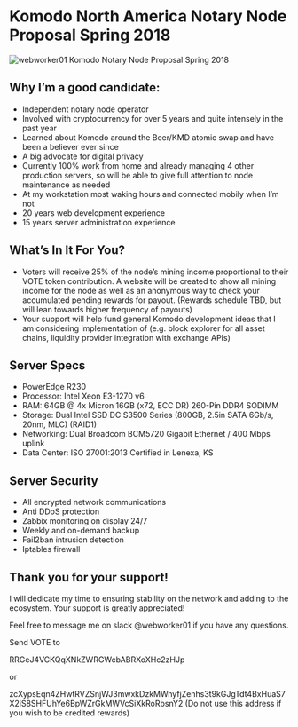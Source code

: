 #  Komodo North America Notary Node Proposal Spring 2018

![webworker01 Komodo Notary Node Proposal Spring 2018](https://i0.wp.com/webworker.sh/wp-content/uploads/2018/03/komodo-logo-horizontal-01.png)

## Why I’m a good candidate:

* Independent notary node operator
* Involved with cryptocurrency for over 5 years and quite intensely in the past year
* Learned about Komodo around the Beer/KMD atomic swap and have been a believer ever since
* A big advocate for digital privacy
* Currently 100% work from home and already managing 4 other production servers, so will be able to give full attention to node maintenance as needed
* At my workstation most waking hours and connected mobily when I’m not
* 20 years web development experience
* 15 years server administration experience

## What’s In It For You?

* Voters will receive 25% of the node’s mining income proportional to their VOTE token contribution.  A website will be created to show all mining income for the node as well as an anonymous way to check your accumulated pending rewards for payout. (Rewards schedule TBD, but will lean towards higher frequency of payouts)
* Your support will help fund general Komodo development ideas that I am considering implementation of (e.g. block explorer for all asset chains, liquidity provider integration with exchange APIs)

## Server Specs

* PowerEdge R230
* Processor: Intel Xeon E3-1270 v6
* RAM: 64GB @ 4x Micron 16GB (x72, ECC DR) 260-Pin DDR4 SODIMM
* Storage: Dual Intel SSD DC S3500 Series (800GB, 2.5in SATA 6Gb/s, 20nm, MLC) (RAID1)
* Networking: Dual Broadcom BCM5720 Gigabit Ethernet / 400 Mbps uplink
* Data Center: ISO 27001:2013 Certified in Lenexa, KS

## Server Security

* All encrypted network communications
* Anti DDoS protection
* Zabbix monitoring on display 24/7
* Weekly and on-demand backup
* Fail2ban intrusion detection
* Iptables firewall

## Thank you for your support!

I will dedicate my time to ensuring stability on the network and adding to the ecosystem. Your support is greatly appreciated!

Feel free to message me on slack @webworker01 if you have any questions.

Send VOTE to

RRGeJ4VCKQqXNkZWRGWcbABRXoXHc2zHJp

or

zcXypsEqn4ZHwtRVZSnjWJ3mwxkDzkMWnyfjZenhs3t9kGJgTdt4BxHuaS7X2iS8SHFUhYe6BpWZrGkMWVcSiXkRoRbsnY2
(Do not use this address if you wish to be credited rewards)